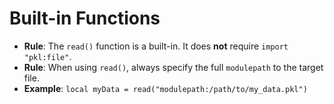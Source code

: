 # Built-in Functions

- **Rule**: The `read()` function is a built-in. It does **not** require `import "pkl:file"`.
- **Rule**: When using `read()`, always specify the full `modulepath` to the target file.
- **Example**: `local myData = read("modulepath:/path/to/my_data.pkl")`
